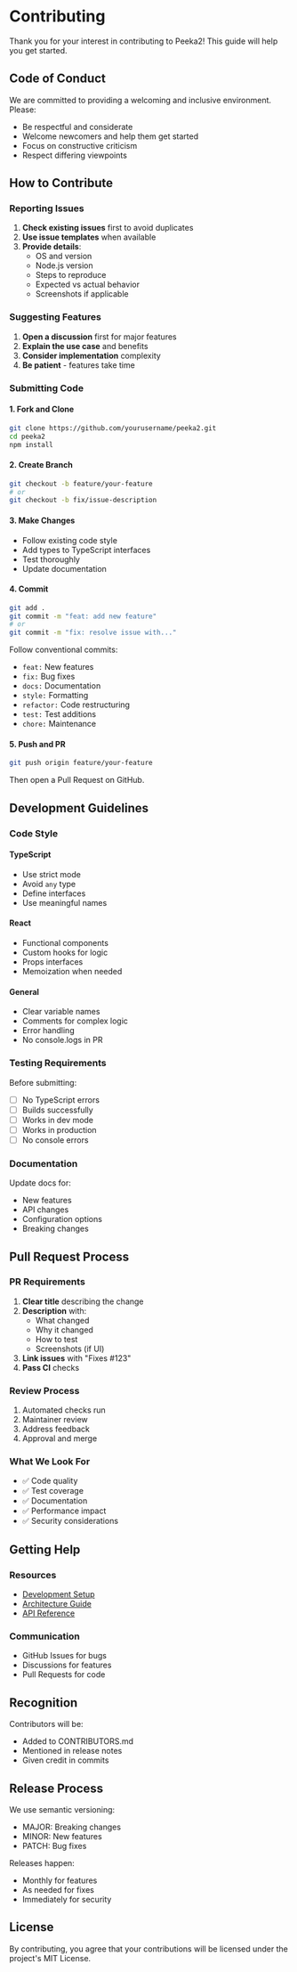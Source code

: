 # Contributing

Thank you for your interest in contributing to Peeka2! This guide will help you get started.

## Code of Conduct

We are committed to providing a welcoming and inclusive environment. Please:
- Be respectful and considerate
- Welcome newcomers and help them get started
- Focus on constructive criticism
- Respect differing viewpoints

## How to Contribute

### Reporting Issues

1. **Check existing issues** first to avoid duplicates
2. **Use issue templates** when available
3. **Provide details**:
   - OS and version
   - Node.js version
   - Steps to reproduce
   - Expected vs actual behavior
   - Screenshots if applicable

### Suggesting Features

1. **Open a discussion** first for major features
2. **Explain the use case** and benefits
3. **Consider implementation** complexity
4. **Be patient** - features take time

### Submitting Code

#### 1. Fork and Clone
```bash
git clone https://github.com/yourusername/peeka2.git
cd peeka2
npm install
```

#### 2. Create Branch
```bash
git checkout -b feature/your-feature
# or
git checkout -b fix/issue-description
```

#### 3. Make Changes
- Follow existing code style
- Add types to TypeScript interfaces
- Test thoroughly
- Update documentation

#### 4. Commit
```bash
git add .
git commit -m "feat: add new feature"
# or
git commit -m "fix: resolve issue with..."
```

Follow conventional commits:
- `feat:` New features
- `fix:` Bug fixes
- `docs:` Documentation
- `style:` Formatting
- `refactor:` Code restructuring
- `test:` Test additions
- `chore:` Maintenance

#### 5. Push and PR
```bash
git push origin feature/your-feature
```

Then open a Pull Request on GitHub.

## Development Guidelines

### Code Style

#### TypeScript
- Use strict mode
- Avoid `any` type
- Define interfaces
- Use meaningful names

#### React
- Functional components
- Custom hooks for logic
- Props interfaces
- Memoization when needed

#### General
- Clear variable names
- Comments for complex logic
- Error handling
- No console.logs in PR

### Testing Requirements

Before submitting:
- [ ] No TypeScript errors
- [ ] Builds successfully
- [ ] Works in dev mode
- [ ] Works in production
- [ ] No console errors

### Documentation

Update docs for:
- New features
- API changes
- Configuration options
- Breaking changes

## Pull Request Process

### PR Requirements

1. **Clear title** describing the change
2. **Description** with:
   - What changed
   - Why it changed
   - How to test
   - Screenshots (if UI)
3. **Link issues** with "Fixes #123"
4. **Pass CI** checks

### Review Process

1. Automated checks run
2. Maintainer review
3. Address feedback
4. Approval and merge

### What We Look For

- ✅ Code quality
- ✅ Test coverage
- ✅ Documentation
- ✅ Performance impact
- ✅ Security considerations

## Getting Help

### Resources
- [Development Setup](./development-setup.md)
- [Architecture Guide](./architecture.md)
- [API Reference](./api-reference.md)

### Communication
- GitHub Issues for bugs
- Discussions for features
- Pull Requests for code

## Recognition

Contributors will be:
- Added to CONTRIBUTORS.md
- Mentioned in release notes
- Given credit in commits

## Release Process

We use semantic versioning:
- MAJOR: Breaking changes
- MINOR: New features
- PATCH: Bug fixes

Releases happen:
- Monthly for features
- As needed for fixes
- Immediately for security

## License

By contributing, you agree that your contributions will be licensed under the project's MIT License.